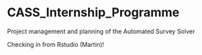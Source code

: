 # CASS_Internship_Programme
Project management and planning of the Automated Survey Solver

Checking in from Rstudio (Martin)!